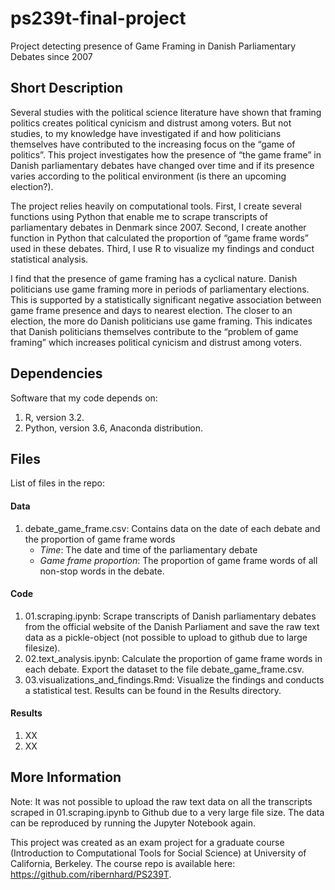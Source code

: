 # ps239t-final-project
Project detecting presence of Game Framing in Danish Parliamentary Debates since 2007

## Short Description

Several studies with the political science literature have shown that framing politics creates political cynicism and distrust among voters. But not studies, to my knowledge have investigated if and how politicians themselves have contributed to the increasing focus on the “game of politics”. This project investigates how the presence of “the game frame” in Danish parliamentary debates have changed over time and if its presence varies according to the political environment (is there an upcoming election?).

The project relies heavily on computational tools. First, I create several functions using Python that enable me to scrape transcripts of parliamentary debates in Denmark since 2007. Second, I create another function in Python that calculated the proportion of “game frame words” used in these debates. Third, I use R to visualize my findings and conduct statistical analysis.

I find that the presence of game framing has a cyclical nature. Danish politicians use game framing more in periods of parliamentary elections. This is supported by a statistically significant negative association between game frame presence and days to nearest election. The closer to an election, the more do Danish politicians use game framing. This indicates that Danish politicians themselves contribute to the “problem of game framing” which increases political cynicism and distrust among voters.

## Dependencies

Software that my code depends on:

1. R, version 3.2.
2. Python, version 3.6, Anaconda distribution.

## Files

List of files in the repo:

#### Data

1. debate_game_frame.csv: Contains data on the date of each debate and the proportion of game frame words
    - *Time*: The date and time of the parliamentary debate
    - *Game frame proportion*: The proportion of game frame words of all non-stop words in the debate.

#### Code

1. 01.scraping.ipynb: Scrape transcripts of Danish parliamentary debates from the official website of the Danish Parliament and save the raw text data as a pickle-object (not possible to upload to github due to large filesize).
2. 02.text_analysis.ipynb: Calculate the proportion of game frame words in each debate. Export the dataset to the file debate_game_frame.csv.
2. 03.visualizations_and_findings.Rmd: Visualize the findings and conducts a statistical test. Results can be found in the Results directory.

#### Results

1. XX 
2. XX 

## More Information

Note: It was not possible to upload the raw text data on all the transcripts scraped in 01.scraping.ipynb to Github due to a very large file size. The data can be reproduced by running the Jupyter Notebook again. 

This project was created as an exam project for a graduate course (Introduction to Computational Tools for Social Science) at University of California, Berkeley. The course repo is available here: https://github.com/ribernhard/PS239T.

